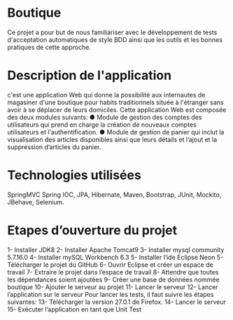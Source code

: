 # Boutique
Ce projet a pour but de nous familiariser avec le développement de tests d'acceptation automatiques de style BDD ainsi que les outils et les bonnes pratiques de cette approche.

# Description de l'application
c'est une application Web qui donne la possibilité aux internautes de magasiner d'une boutique pour habits traditionnels située à l'étranger sans avoir à se déplacer de leurs domiciles.
Cette application Web est composée des deux modules suivants:
● Module de gestion des comptes des utilisateurs qui prend en charge la création de nouveaux comptes utilisateurs et l'authentification.
● Module de gestion de panier qui inclut la visualisation des articles disponibles ainsi que leurs détails et l’ajout et la suppression d’articles du panier.
# Technologies utilisées
SpringMVC Spring IOC, JPA, Hibernate, Maven, Bootstrap, JUnit, Mockito, JBehave, Selenium.

# Etapes d’ouverture du projet
1- Installer JDK8
2- Installer Apache Tomcat9
3- Installer mysql community 5.7.16.0
4- Installer mySQL Workbench 6.3
5- Installer l’ide Eclipse Neon
5- Télécharger le projet du GitHub
6- Ouvrir Eclipse et créer un espace de travail
7- Extraire le projet dans l’espace de travail
8- Attendre que toutes les dépendances soient ajoutées
9- Créer une base de données nommée boutique
10- Ajouter le serveur au projet
11- Lancer le serveur
12- Lancer l’application sur le serveur
Pour lancer les tests, il faut suivre les étapes suivantes:
13- Télécharger la version 27.0.1 de Firefox.
14- Lancer le serveur
15- Exécuter l’application en tant que Unit Test
